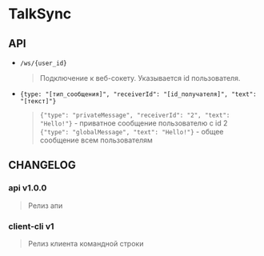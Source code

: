 # TalkSync

## API

- `/ws/{user_id}`
    > Подключение к веб-сокету. Указывается id пользователя.  

- `{type: "[тип_сообщения]", "receiverId": "[id_получателя]", "text": "[текст]"}`
    > `{"type": "privateMessage", "receiverId": "2", "text": "Hello!"}` - приватное сообщение пользователю с id 2  
    > `{"type": "globalMessage", "text": "Hello!"}` - общее сообщение всем пользователям

## CHANGELOG

### api v1.0.0
> Релиз апи

### client-cli v1
> Релиз клиента командной строки